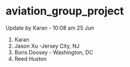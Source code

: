 # aviation_group_project

Update by Karan - 10:08 am 25 Jun


1. Karan
2. Jason Xu -Jersey City, NJ
3. Boris Doosey - Washington, DC
4. Reed Huston

